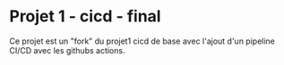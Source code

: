 # Projet 1 - cicd - final

Ce projet est un "fork" du projet1 cicd de base avec l'ajout d'un pipeline CI/CD avec les githubs actions.
